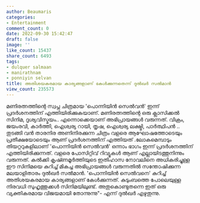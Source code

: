 ```yaml
---
author: Beaumaris
categories:
- Entertainment
comment_count: 0
date: 2022-09-30 15:42:47
draft: false
image: ''
like_count: 15437
share_count: 6493
tags:
- dulquer salmaan
- manirathnam
- ponniyin selvan
title: അതിശയകരമായ കാര്യങ്ങളാണ് കേള്‍ക്കുന്നതെന്ന് ദുൽഖർ സൽമാൻ
view_count: 235573
---
```


മണിരത്നത്തിന്റെ സ്വപ്ന ചിത്രമായ 'പൊന്നിയിൻ സെല്‍വൻ' ഇന്ന് പ്രദര്‍ശനത്തിന് എത്തിയിരിക്കുകയാണ്. മണിരത്നത്തിന്റെ ഒരു ക്ലാസിക്കൽ സിനിമ, ദൃശ്യവിസ്മയം.. എന്നൊക്കെയാണ് അഭിപ്രായങ്ങൾ വരുന്നത്. വിക്രം, ജയംരവി, കാർത്തി, ഐശ്വര്യ റായി, തൃഷ, ഐശ്വര്യ ലക്ഷ്മി, പാർത്ഥിപൻ .. തുടങ്ങി വൻ താരനിര അണിനിരക്കുന്ന ചിത്രം വളരെ ആഘോഷത്തോടെയും പ്രതീക്ഷയോടെയും ആണ് പ്രദര്‍ശനത്തിന് എത്തിയത് .ലോകമെമ്പാടും തിയറ്ററുകളിലാണ് 'പൊന്നിയിൻ സെല്‍വൻ' ഒന്നാം ഭാഗം ഇന്ന് പ്രദര്‍ശനത്തിന് എത്തിയിരിക്കുന്നത്. വളരെ പോസിറ്റിവ് റിവ്യൂകൾ ആണ് എല്ലായിടത്തുനിന്നും വരുന്നത്. കല്‍ക്കി കൃഷ്‍ണമൂര്‍ത്തിയുടെ ഇതിഹാസ നോവലിനെ അധികരിച്ചുള്ള ഈ സിനിമയെ കുറിച്ച് മികച്ച അഭിപ്രായങ്ങൾ വരുന്നതിൽ സന്തോഷിക്കുന്ന മലയാളിതാരം ദുൽഖർ സൽമാൻ. 'പൊന്നിയിൻ സെല്‍വനെ' കുറിച്ച് അതിശയകരമായ കാര്യങ്ങളാണ് കേള്‍ക്കുന്നത്. കുടുംബത്തെ പോലെയുള്ള നിരവധി സുഹൃത്തുക്കള്‍ സിനിമയിലുണ്ട്. അതുകൊണ്ടുതന്നെ ഇത് ഒരു വ്യക്തികരമായ വിജയമായി തോന്നുന്നു"- എന്ന് ദുല്‍ഖര്‍ എഴുതുന്നു.
